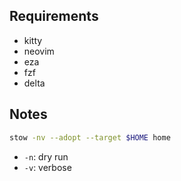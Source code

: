 ## Requirements

- kitty
- neovim
- eza
- fzf
- delta

## Notes

```sh
stow -nv --adopt --target $HOME home
```

- `-n`: dry run
- `-v`: verbose

